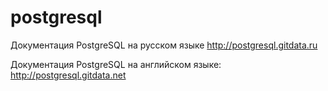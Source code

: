 # postgresql
Документация PostgreSQL на русском языке http://postgresql.gitdata.ru

Документация PostgreSQL на английском языке: http://postgresql.gitdata.net
